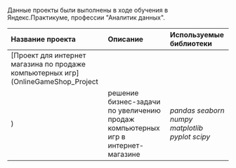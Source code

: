 Данные проекты были выполнены в ходе обучения в Яндекс.Практикуме, профессии "Аналитик данных".

| Название проекта | Описание | Используемые библиотеки | 
| :---------------------- | :---------------------- | :---------------------- |
| [Проект для интернет магазина по продаже компьютерных игр](OnlineGameShop_Project
) | решение бизнес-задачи по увеличению продаж компьютерных игр в интернет-магазине| *pandas* *seaborn* *numpy* *matplotlib* *pyplot* *scipy*|


